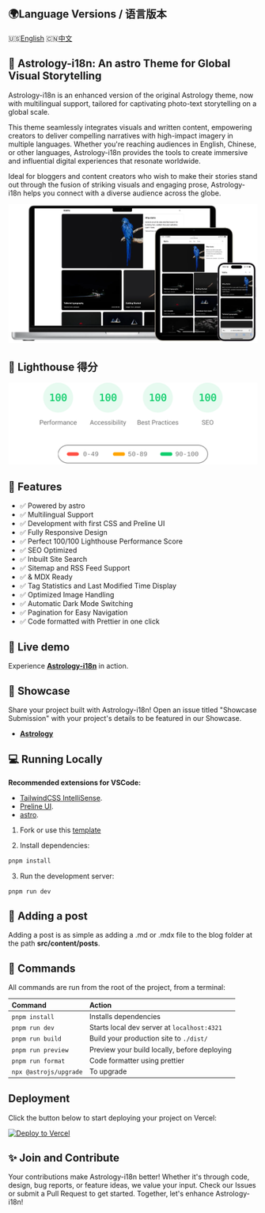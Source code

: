 ## 🌍Language Versions / 语言版本

🇺🇸[English](README.md) 🇨🇳[中文](README_CN.md)

## 🚀 **Astrology-i18n**: An astro Theme for Global Visual Storytelling

Astrology-i18n is an enhanced version of the original Astrology theme, now with multilingual support, tailored for captivating photo-text storytelling on a global scale.

This theme seamlessly integrates visuals and written content, empowering creators to deliver compelling narratives with high-impact imagery in multiple languages. Whether you're reaching audiences in English, Chinese, or other languages, Astrology-i18n provides the tools to create immersive and influential digital experiences that resonate worldwide.

Ideal for bloggers and content creators who wish to make their stories stand out through the fusion of striking visuals and engaging prose, Astrology-i18n helps you connect with a diverse audience across the globe.

<img src="public/screenshot.webp" alt="Astrology-i18n" />

## 💯 Lighthouse 得分

<p align="center">
  <a href="https://pagespeed.web.dev/analysis/https-astrology-i18n-vercel-app/0wya1wi9hh?form_factor=mobile">
    <img width="510" alt="Astrology-i18n Lighthouse 得分" src="public/astrology-i18n-lighthouse-score.svg">
  <a>
</p>

## 🎉 Features

- ✅ Powered by astro
- ✅ Multilingual Support
- ✅ Development with first CSS and Preline UI
- ✅ Fully Responsive Design
- ✅ Perfect 100/100 Lighthouse Performance Score
- ✅ SEO Optimized
- ✅ Inbuilt Site Search
- ✅ Sitemap and RSS Feed Support
- ✅  & MDX Ready
- ✅ Tag Statistics and Last Modified Time Display
- ✅ Optimized Image Handling
- ✅ Automatic Dark Mode Switching
- ✅ Pagination for Easy Navigation
- ✅ Code formatted with Prettier in one click

## 🎡 Live demo

Experience [**Astrology-i18n**](https://astrology-i18n.vercel.app) in action.

## 🌆 Showcase

Share your project built with Astrology-i18n! Open an issue titled "Showcase Submission" with your project's details to be featured in our Showcase.

- [**Astrology**](https://astrology-i18n-vercel.app/en/)

## 💻 Running Locally

**Recommended extensions for VSCode:**

- [TailwindCSS IntelliSense](https://marketplace.visualstudio.com/items?itemName=bradlc.vscode-tailwindcss).
- [Preline UI](https://preline.co/).
- [astro](https://marketplace.visualstudio.com/items?itemName=astro-build.astro-vscode).

1. Fork or use this [template](https://github.com/idimilab/Astrology-i18n)

2. Install dependencies:

```bash
pnpm install
```

3. Run the development server:

```bash
pnpm run dev
```

## 📄 Adding a post

Adding a post is as simple as adding a .md or .mdx file to the blog folder at the path **src/content/posts**.

## 🧞 Commands

All commands are run from the root of the project, from a terminal:

| Command                | Action                                       |
| :--------------------- | :------------------------------------------- |
| `pnpm install`         | Installs dependencies                        |
| `pnpm run dev`         | Starts local dev server at `localhost:4321`  |
| `pnpm run build`       | Build your production site to `./dist/`      |
| `pnpm run preview`     | Preview your build locally, before deploying |
| `pnpm run format`      | Code formatter using prettier                |
| `npx @astrojs/upgrade` | To upgrade                                   |

## Deployment

Click the button below to start deploying your project on Vercel:

[![Deploy to Vercel](https://vercel.com/button)](https://vercel.com/import/project?template=https://github.com/astrologylab/Astrology-i18n)

## ✨ Join and Contribute

Your contributions make Astrology-i18n better! Whether it's through code, design, bug reports, or feature ideas, we value your input. Check our Issues or submit a Pull Request to get started. Together, let's enhance Astrology-i18n!
